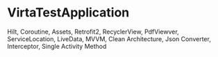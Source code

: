 # VirtaTestApplication

Hilt,
Coroutine,
Assets,
Retrofit2,
RecyclerView,
PdfViewver,
ServiceLocation,
LiveData,
MVVM,
Clean Architecture,
Json Converter,
Interceptor,
Single Activity Method
